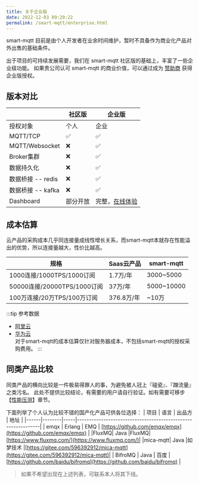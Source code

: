 ```yaml
---
title: 关于企业版
date: 2022-12-03 09:29:22
permalink: /smart-mqtt/enterprise.html
---
```


smart-mqtt 目前是由个人开发者在业余时间维护，暂时不具备作为商业化产品对外出售的基础条件。

出于项目的可持续发展需要，我们在 smart-mqtt 社区版的基础上，丰富了一些企业级功能。
如果贵公司认可 smart-mqtt 的商业价值，可以通过成为 [赞助商](/smart-mqtt/sponsor.html) 获得企业版授权。

## 版本对比
|                | 社区版  | 企业版                                    |
|----------------|------|----------------------------------------|
| 授权对象           | 个人   | 企业                                     |
| MQTT/TCP       | ✅    | ✅                                      |
| MQTT/Websocket | ❌    | ✅                                      |
| Broker集群       | ❌    | ✅                                      |
| 数据持久化          | ❌    | ✅                                      |
| 数据桥接 -- redis  | ❌    | ✅                                      |
| 数据桥接 -- kafka  | ❌    | ✅                                      |
| Dashboard      | 部分开放 | 完整，[在线体验](http://82.157.162.230:8083/) |



## 成本估算
云产品的采购成本几乎同连接量成线性增长关系，而smart-mqtt本就存在性能溢出的优势，所以连接量越大，性价比越高。

| 规格                      | Saas云产品  | smart-mqtt |
|-------------------------|----------|------------|
| 1000连接/1000TPS/1000订阅   | 1.7万/年   | 3000~5000  |
| 50000连接/20000TPS/1000订阅 | 37万/年    | 5000~10000 |
| 100万连接/20万TPS/100万订阅    | 376.8万/年 | ~10万       |

:::tip 参考数据
- [阿里云](https://www.aliyun.com/product/mq4iot)
- [华为云](https://www.huaweicloud.com/pricing.html#/iothub)  
对于smart-mqtt的成本估算仅针对服务器成本，不包括smart-mqtt的授权采购费用。
:::

## 同类产品比较
同类产品的横向比较是一件极易得罪人的事，为避免被人冠上『碰瓷』、『蹭流量』之类污名。
此处不提供比较结论，有需要的用户请自行验证。如有需要可移步【[性能压测](/smart-mqtt/performance.html)】章节。

下面列举了个人认为比较不错的国产化产品可供各位选择：
| 项目   | 语言     | 出品方 | 地址                                                           |
|------|--------|-----|--------------------------------------------------------------|
| emqx | Erlang | EMQ | [https://github.com/emqx/emqx](https://github.com/emqx/emqx) |
|FluxMQ| Java |FluxMQ|[https://www.fluxmq.com/](https://www.fluxmq.com/)|
|mica-mqtt| Java |如梦技术 |[https://gitee.com/596392912/mica-mqtt](https://gitee.com/596392912/mica-mqtt)|
|   BifroMQ   | Java   |   百度  | [https://github.com/baidu/bifromq](https://github.com/baidu/bifromq)                         |

> 如果不希望出现在上述列表，可联系本人将其下线。
